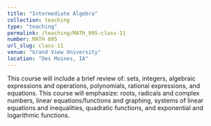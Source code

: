 ```yaml
---
title: "Intermediate Algebra"
collection: teaching
type: "teaching"
permalink: /teaching/MATH_095-class-11
number: MATH 095
url_slug: class-11
venue: "Grand View University"
location: "Des Moines, IA"
---
```


This course will include a brief review of: sets, integers, algebraic expressions and operations, polynomials, rational expressions, and equations. This course will emphasize: roots, radicals and complex numbers, linear equations/functions and graphing, systems of linear equations and inequalities, quadratic functions, and exponential and logarithmic functions.
